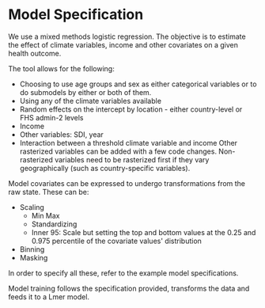 
# Model Specification

We use a mixed methods logistic regression. The objective is to estimate the effect of climate variables, income and other covariates on a given health outcome.

The tool allows for the following:
- Choosing to use age groups and sex as either categorical variables or to do submodels by either or both of them.
- Using any of the climate variables available
- Random effects on the intercept by location - either country-level or FHS admin-2 levels
- Income
- Other variables: SDI, year
- Interaction between a threshold climate variable and income
Other rasterized variables can be added with a few code changes. Non-rasterized variables need to be rasterized first if they vary geographically (such as country-specific variables). 

Model covariates can be expressed to undergo transformations from the raw state. These can be:
- Scaling
  - Min Max
  - Standardizing 
  - Inner 95: Scale but setting the top and bottom values at the 0.25 and 0.975 percentile of the covariate values' distribution
- Binning
- Masking

In order to specify all these, refer to the example model specifications.

Model training follows the specification provided, transforms the data and feeds it to a Lmer model.